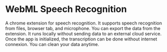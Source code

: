 # WebML Speech Recognition

A chrome extension for speech recognition.  It supports speech recognition from files, browser tab, and microphone. You can export the data from the extension. It runs locally without sending data to an external cloud service. Once the app is initialized, the transcription can be done without internet connexion. You can clean your data anytime.